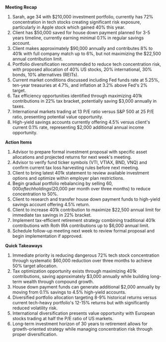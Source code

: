 **Meeting Recap**
1. Sarah, age 34 with $210,000 investment portfolio, currently has 72% concentration in tech stocks creating significant risk exposure, particularly in Apple stock which gained 40% this year.
2. Client has $50,000 saved for house down payment planned for 3-5 years timeline, currently earning minimal 0.1% in regular savings account.
3. Client makes approximately $90,000 annually and contributes 8% to 401k with full company match up to 6%, but not maximizing the $22,500 annual contribution limit.
4. Portfolio diversification recommended to reduce tech concentration risk, with proposed allocation of 40% US stocks, 20% international, 30% bonds, 10% alternatives (REITs).
5. Current market conditions discussed including Fed funds rate at 5.25%, ten-year treasuries at 4.7%, and inflation at 3.2% above Fed's 2% target.
6. Tax efficiency opportunities identified through maximizing 401k contributions in 22% tax bracket, potentially saving $3,000 annually in taxes.
7. International markets trading at 13 P/E ratio versus S&P 500 at 25 P/E ratio, presenting potential value opportunity.
8. High-yield savings accounts currently offering 4.5% versus client's current 0.1% rate, representing $2,000 additional annual income opportunity.

**Action Items**
1. Advisor to prepare formal investment proposal with specific asset allocations and projected returns for next week's meeting.
2. Advisor to verify fund ticker symbols (VTI, VTIAX, BND, VNQ) and confirm current tax loss harvesting rules before next meeting.
3. Client to bring latest 401k statement to review available investment options and optimize within employer plan restrictions.
4. Begin gradual portfolio rebalancing by selling $60,000 of tech holdings ($20,000 per month over three months) to reduce concentration to 50%.
5. Client to research and transfer house down payment funds to high-yield savings account offering 4.5% return.
6. Client to increase 401k contribution to maximize $22,500 annual limit for immediate tax savings in 22% bracket.
7. Implement tax-efficient retirement strategy combining traditional 401k contributions with Roth IRA contributions up to $6,000 annual limit.
8. Schedule follow-up meeting next week to review formal proposal and begin implementation if approved.

**Quick Takeaways**
1. Immediate priority is reducing dangerous 72% tech stock concentration through systematic $60,000 reduction over three months to achieve 50% target allocation.
2. Tax optimization opportunity exists through maximizing 401k contributions, saving approximately $3,000 annually while building long-term wealth through compound growth.
3. House down payment funds can generate additional $2,000 annually by moving from 0.1% savings to 4.5% high-yield accounts.
4. Diversified portfolio allocation targeting 8-9% historical returns versus current tech-heavy portfolio's 12-15% returns but with significantly reduced volatility risk.
5. International diversification presents value opportunity with European stocks trading at half the P/E ratio of US markets.
6. Long-term investment horizon of 30 years to retirement allows for growth-oriented strategy while managing concentration risk through proper diversification.